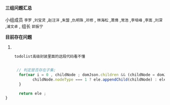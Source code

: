 #### 三组问题汇总 

小组成员 `李罗` ,`刘宝灵` ,`赵汪洋` ,`朱盟` ,`仇明珠` ,`邓修` , `林海松` ,`蒿倩` ,`常浩` ,`李培峰` ,`李嵩` ,`刘深` ,`浦文卓` , 组长 `郭振宁`

**目前存在问题**

1.



```javascript
    todolist高级封装里面的这段代码看不懂


     // 判定是否存在子集;
      for(var i = 0 , childNode ; domJson.children && (childNode = domJson.children[i++]);){
            childNode.nodeType === 1 ? ele.appendChild(childNode) : ele.appendChild( createElement(childNode) )
      }

      return ele ;
}
```